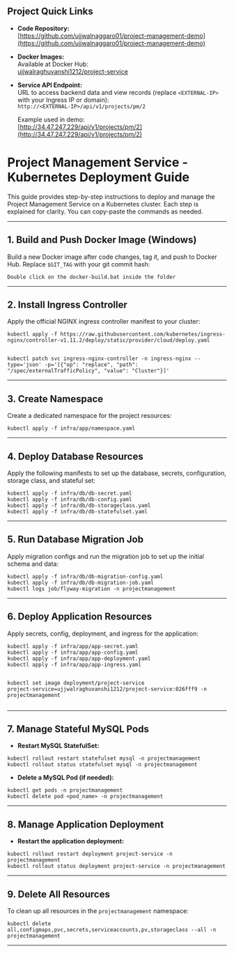 

## Project Quick Links

- **Code Repository:**  
  [https://github.com/ujjwalnaggaro01/project-management-demo](https://github.com/ujjwalnaggaro01/project-management-demo)

- **Docker Images:**  
  Available at Docker Hub:  
  [ujjwalraghuvanshi1212/project-service](https://hub.docker.com/repository/docker/ujjwalraghuvanshi1212/project-service/tags/026fff9/sha256-a71dede364bd9e7ec24ac154a48c23fb90c75c6f10e1fd0960e9d96b929cce01)

- **Service API Endpoint:**  
  URL to access backend data and view records (replace `<EXTERNAL-IP>` with your Ingress IP or domain):  
  `http://<EXTERNAL-IP>/api/v1/projects/pm/2`
  
  Example used in demo:  
  [http://34.47.247.229/api/v1/projects/pm/2](http://34.47.247.229/api/v1/projects/pm/2)

<h1>Project Management Service - Kubernetes Deployment Guide</h1>


<p>This guide provides step-by-step instructions to deploy and manage the Project Management Service on a Kubernetes cluster. Each step is explained for clarity. You can copy-paste the commands as needed.</p>

<hr/>

<h2>1. Build and Push Docker Image (Windows)</h2>
<p>Build a new Docker image after code changes, tag it, and push to Docker Hub. Replace <code>$GIT_TAG</code> with your git commit hash:</p>
<pre><code>Double click on the docker-build.bat inside the folder
</code></pre>
<hr/>

<h2>2. Install Ingress Controller</h2>
<p>Apply the official NGINX ingress controller manifest to your cluster:</p>
<pre><code>kubectl apply -f https://raw.githubusercontent.com/kubernetes/ingress-nginx/controller-v1.11.2/deploy/static/provider/cloud/deploy.yaml
</br>
kubectl patch svc ingress-nginx-controller -n ingress-nginx --type='json' -p='[{"op": "replace", "path": "/spec/externalTrafficPolicy", "value": "Cluster"}]'
</code></pre>
<hr/>

<h2>3. Create Namespace</h2>
<p>Create a dedicated namespace for the project resources:</p>
<pre><code>kubectl apply -f infra/app/namespace.yaml
</code></pre>
<hr/>

<h2>4. Deploy Database Resources</h2>
<p>Apply the following manifests to set up the database, secrets, configuration, storage class, and stateful set:</p>
<pre><code>kubectl apply -f infra/db/db-secret.yaml
kubectl apply -f infra/db/db-config.yaml
kubectl apply -f infra/db/db-storageclass.yaml
kubectl apply -f infra/db/db-statefulset.yaml
</code></pre>
<hr/>

<h2>5. Run Database Migration Job</h2>
<p>Apply migration configs and run the migration job to set up the initial schema and data:</p>
<pre><code>kubectl apply -f infra/db/db-migration-config.yaml
kubectl apply -f infra/db/db-migration-job.yaml
kubectl logs job/flyway-migration -n projectmanagement
</code></pre>
<hr/>

<h2>6. Deploy Application Resources</h2>
<p>Apply secrets, config, deployment, and ingress for the application:</p>
<pre><code>kubectl apply -f infra/app/app-secret.yaml
kubectl apply -f infra/app/app-config.yaml
kubectl apply -f infra/app/app-deployment.yaml
kubectl apply -f infra/app/app-ingress.yaml

kubectl set image deployment/project-service project-service=ujjwalraghuvanshi1212/project-service:026fff9 -n projectmanagement
</code></pre>
<hr/>

<h2>7. Manage Stateful MySQL Pods</h2>
<ul>
  <li><b>Restart MySQL StatefulSet:</b></li>
</ul>
<pre><code>kubectl rollout restart statefulset mysql -n projectmanagement
kubectl rollout status statefulset mysql -n projectmanagement
</code></pre>
<ul>
  <li><b>Delete a MySQL Pod (if needed):</b></li>
</ul>
<pre><code>kubectl get pods -n projectmanagement
kubectl delete pod &lt;pod_name&gt; -n projectmanagement
</code></pre>
<hr/>

<h2>8. Manage Application Deployment</h2>
<ul>
  <li><b>Restart the application deployment:</b></li>
</ul>
<pre><code>kubectl rollout restart deployment project-service -n projectmanagement
kubectl rollout status deployment project-service -n projectmanagement
</code></pre>
<hr/>

<h2>9. Delete All Resources</h2>
<p>To clean up all resources in the <code>projectmanagement</code> namespace:</p>
<pre><code>kubectl delete all,configmaps,pvc,secrets,serviceaccounts,pv,storageclass --all -n projectmanagement
</code></pre>
<hr/>